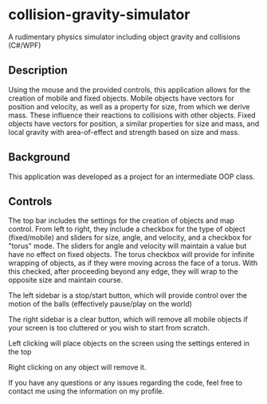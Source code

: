 # collision-gravity-simulator
A rudimentary physics simulator including object gravity and collisions (C#/WPF)

Description
-----------
  Using the mouse and the provided controls, this application allows for the creation of mobile and fixed objects. Mobile objects have vectors for position and velocity, as well as a property for size, from which we derive mass. These influence their reactions to collisions with other objects. Fixed objects have vectors for position, a similar properties for size and mass, and local gravity with area-of-effect and strength based on size and mass. 


Background
----------
  This application was developed as a project for an intermediate OOP class. 


Controls
--------

  The top bar includes the settings for the creation of objects and map control. From left to right, they include a checkbox for the type of object (fixed/mobile) and sliders for size, angle, and velocity, and a checkbox for "torus" mode. The sliders for angle and velocity will maintain a value but have no effect on fixed objects. The torus checkbox will provide for infinite wrapping of objects, as if they were moving across the face of a torus. With this checked, after proceeding beyond any edge, they will wrap to the opposite size and maintain course.  
  
  The left sidebar is a stop/start button, which will provide control over the motion of the balls (effectively pause/play on the world)
  
  The right sidebar is a clear button, which will remove all mobile objects if your screen is too cluttered or you wish to start from scratch. 
  
  Left clicking will place objects on the screen using the settings entered in the top
  
  Right clicking on any object will remove it. 
  
  
  
If you have any questions or any issues regarding the code, feel free to contact me using the information on my profile. 
